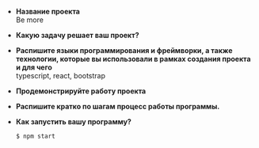- **Название проекта**  
Be more
- **Какую задачу решает ваш проект?**
- **Распишите языки программирования и фреймворки, а также технологии, которые вы использовали в рамках создания проекта и для чего**  
  typescript, react, bootstrap
- **Продемонстрируйте работу проекта**

- **Распишите кратко по шагам процесс работы программы.**

- **Как запустить вашу программу?**  
    ```$ npm i
    $ npm start
    ```
